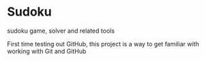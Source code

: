 # Sudoku
sudoku game, solver and related tools

First time testing out GitHub, this project is a way to get familiar with working with Git and GitHub
